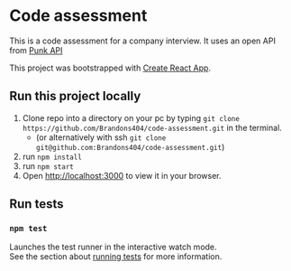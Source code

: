 # Code assessment

This is a code assessment for a company interview.
It uses an open API from [Punk API](https://punkapi.com/)

This project was bootstrapped with [Create React App](https://github.com/facebook/create-react-app).

## Run this project locally

1. Clone repo into a directory on your pc by typing `git clone https://github.com/Brandons404/code-assessment.git` in the terminal.
   - (or alternatively with ssh `git clone git@github.com:Brandons404/code-assessment.git`)
2. run `npm install`
3. run `npm start`
4. Open [http://localhost:3000](http://localhost:3000) to view it in your browser.

## Run tests

### `npm test`

Launches the test runner in the interactive watch mode.\
See the section about [running tests](https://facebook.github.io/create-react-app/docs/running-tests) for more information.
